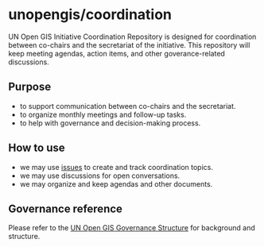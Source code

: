 # unopengis/coordination

UN Open GIS Initiative Coordination Repository is designed for coordination between co-chairs and the secretariat of the initiative. 
This repository will keep meeting agendas, action items, and other goverance-related discussions. 

## Purpose

- to support communication between co-chairs and the secretariat.
- to organize monthly meetings and follow-up tasks.
- to help with governance and decision-making process.

## How to use

- we may use [issues](https://github.com/unopengis/coordination/issues) to create and track coordination topics.
- we may use discussions for open conversations.
- we may organize and keep agendas and other documents.

## Governance reference

Please refer to the [UN Open GIS Governance Structure](https://unopengis.github.io/Governance.html) for background and structure.
